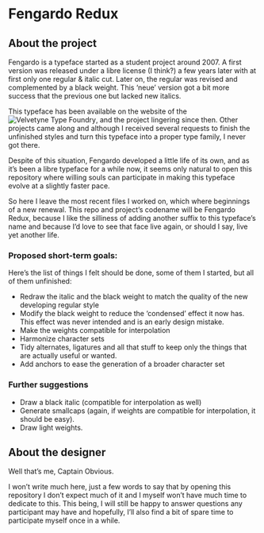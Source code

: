 # Fengardo Redux

## About the project

Fengardo is a typeface started as a student project around 2007. A first version was released under a libre license (I think?) a few years later with at first only one regular & italic cut. Later on, the regular was revised and complemented by a black weight. This ‘neue’ version got a bit more success that the previous one but lacked new italics.

This typeface has been available on the website of the 
![Velvetyne Type Foundry](http://www.velvetyne.fr/), and the project lingering since then. Other projects came along and although I received several requests to finish the unfinished styles and turn this typeface into a proper type family, I never got there.

Despite of this situation, Fengardo developed a little life of its own, and as it’s been a libre typeface for a while now, it seems only natural to open this repository where willing souls can participate in making this typeface evolve at a slightly faster pace.

So here I leave the most recent files I worked on, which where beginnings of a new renewal. This repo and project’s codename will be Fengardo Redux, because I like the silliness of adding another suffix to this typeface’s name and because I’d love to see that face live again, or should I say, live yet another life.

### Proposed short-term goals:

Here’s the list of things I felt should be done, some of them I started, but all of them unfinished:

+ Redraw the italic and the black weight to match the quality of the new developing regular style
+ Modify the black weight to reduce the ‘condensed’ effect it now has. This effect was never intended and is an early design mistake.
+ Make the weights compatible for interpolation
+ Harmonize character sets
+ Tidy alternates, ligatures and all that stuff to keep only the things that are actually useful or wanted.
+ Add anchors to ease the generation of a broader character set

### Further suggestions
+ Draw a black italic (compatible for interpolation as well)
+ Generate smallcaps (again, if weights are compatible for interpolation, it should be easy).
+ Draw light weights.

## About the designer

Well that’s me, Captain Obvious. 

I won’t write much here, just a few words to say that by opening this repository I don’t expect much of it and I myself won’t have much time to dedicate to this. This being, I will still be happy to answer questions any participant may have and hopefully, I’ll also find a bit of spare time to participate myself once in a while.